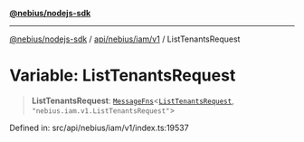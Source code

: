 [**@nebius/nodejs-sdk**](../../../../../README.md)

---

[@nebius/nodejs-sdk](../../../../../README.md) / [api/nebius/iam/v1](../README.md) / ListTenantsRequest

# Variable: ListTenantsRequest

> **ListTenantsRequest**: [`MessageFns`](../../../../../runtime/protos/core/interfaces/MessageFns.md)\<[`ListTenantsRequest`](../interfaces/ListTenantsRequest.md), `"nebius.iam.v1.ListTenantsRequest"`\>

Defined in: src/api/nebius/iam/v1/index.ts:19537
